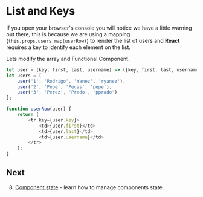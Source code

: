 # List and Keys
If you open your browser's console you will notice we have a little warning out there, this is because we are using a mapping (`this.props.users.map(userRow)`) to render the list of users and **React** requires a key to identify each element on the list.

Lets modify the array and Functional Component.
```js
let user = (key, first, last, username) => ({key, first, last, username});
let users = [
    user('1', 'Rodrigo', 'Yanez', 'ryanez'),
    user('2', 'Pepe', 'Pecas', 'pepe'),
    user('3', 'Perez', 'Prado', 'pprado')
];

function userRow(user) {
    return (
        <tr key={user.key}>
            <td>{user.first}</td>
            <td>{user.last}</td>
            <td>{user.username}</td>
        </tr>
    );
}
```
## Next
8. [Component state](ch-08.md) - learn how to manage components state.
